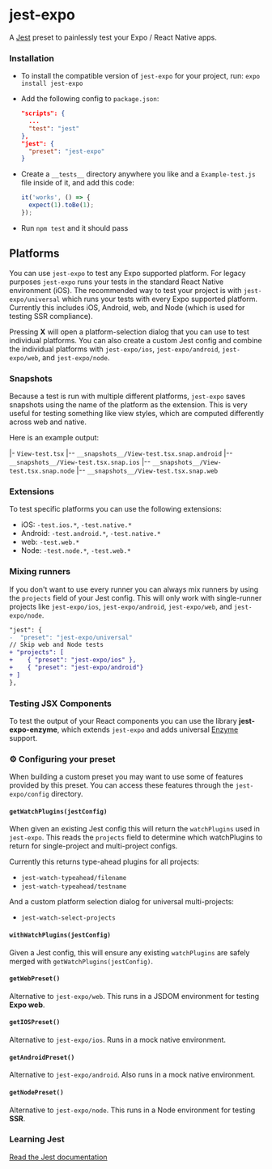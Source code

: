 # jest-expo

A [Jest](https://facebook.github.io/jest/) preset to painlessly test your Expo / React Native apps.

### Installation

- To install the compatible version of `jest-expo` for your project, run: `expo install jest-expo`
- Add the following config to `package.json`:

  ```json
  "scripts": {
    ...
    "test": "jest"
  },
  "jest": {
    "preset": "jest-expo"
  }
  ```

- Create a `__tests__` directory anywhere you like and a `Example-test.js` file inside of it, and add this code:

  ```js
  it('works', () => {
    expect(1).toBe(1);
  });
  ```

- Run `npm test` and it should pass

## Platforms

You can use `jest-expo` to test any Expo supported platform. For legacy purposes `jest-expo` runs your tests in the standard React Native environment (iOS).
The recommended way to test your project is with `jest-expo/universal` which runs your tests with every Expo supported platform. Currently this includes iOS, Android, web, and Node (which is used for testing SSR compliance).

Pressing **X** will open a platform-selection dialog that you can use to test individual platforms. You can also create a custom Jest config and combine the individual platforms with `jest-expo/ios`, `jest-expo/android`, `jest-expo/web`, and `jest-expo/node`.

### Snapshots

Because a test is run with multiple different platforms, `jest-expo` saves snapshots using the name of the platform as the extension. This is very useful for testing something like view styles, which are computed differently across web and native.

Here is an example output:

|- `View-test.tsx`
|-- `__snapshots__/View-test.tsx.snap.android`
|-- `__snapshots__/View-test.tsx.snap.ios`
|-- `__snapshots__/View-test.tsx.snap.node`
|-- `__snapshots__/View-test.tsx.snap.web`

### Extensions

To test specific platforms you can use the following extensions:

- iOS: `-test.ios.*`, `-test.native.*`
- Android: `-test.android.*`, `-test.native.*`
- web: `-test.web.*`
- Node: `-test.node.*`, `-test.web.*`

### Mixing runners

If you don't want to use every runner you can always mix runners by using the `projects` field of your Jest config. This will only work with single-runner projects like `jest-expo/ios`, `jest-expo/android`, `jest-expo/web`, and `jest-expo/node`.

```diff
"jest": {
-  "preset": "jest-expo/universal"
// Skip web and Node tests
+ "projects": [
+    { "preset": "jest-expo/ios" },
+    { "preset": "jest-expo/android"}
+ ]
},
```

### Testing JSX Components

To test the output of your React components you can use the library **jest-expo-enzyme**, which extends `jest-expo` and adds universal [Enzyme](https://airbnb.io/enzyme/) support.

### ⚙️ Configuring your preset

When building a custom preset you may want to use some of features provided by this preset. You can access these features through the `jest-expo/config` directory.

#### `getWatchPlugins(jestConfig)`

When given an existing Jest config this will return the `watchPlugins` used in `jest-expo`. This reads the `projects` field to determine which watchPlugins to return for single-project and multi-project configs.

Currently this returns type-ahead plugins for all projects:

- `jest-watch-typeahead/filename`
- `jest-watch-typeahead/testname`

And a custom platform selection dialog for universal multi-projects:

- `jest-watch-select-projects`

#### `withWatchPlugins(jestConfig)`

Given a Jest config, this will ensure any existing `watchPlugins` are safely merged with `getWatchPlugins(jestConfig)`.

#### `getWebPreset()`

Alternative to `jest-expo/web`. This runs in a JSDOM environment for testing **Expo web**.

#### `getIOSPreset()`

Alternative to `jest-expo/ios`. Runs in a mock native environment.

#### `getAndroidPreset()`

Alternative to `jest-expo/android`. Also runs in a mock native environment.

#### `getNodePreset()`

Alternative to `jest-expo/node`. This runs in a Node environment for testing **SSR**.

### Learning Jest

[Read the Jest documentation](https://facebook.github.io/jest/)
